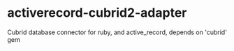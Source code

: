# activerecord-cubrid2-adapter
Cubrid database connector for ruby, and active_record, depends on 'cubrid' gem
